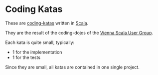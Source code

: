 Coding Katas
============

These are [coding-katas](http://codingdojo.org/cgi-bin/wiki.pl?KataCatalogue) written in [Scala](http://www.scala-lang.org/).

They are the result of the coding-dojos of the [Vienna Scala User Group](http://scala-vienna.org/).

Each kata is quite small, typically:

* 1 for the implementation
* 1 for the tests

Since they are small, all katas are contained in one single project.